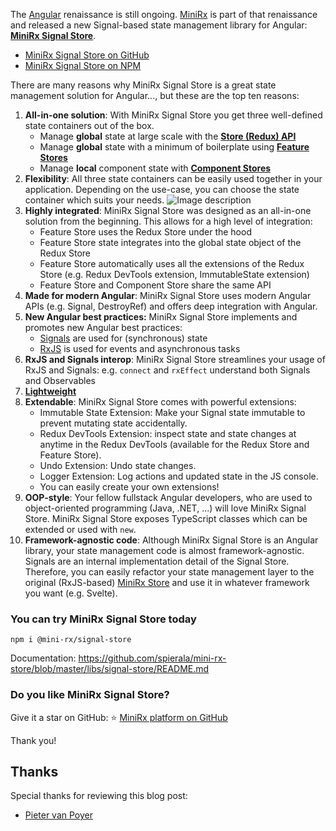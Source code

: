 The [Angular](https://angular.dev/) renaissance is still ongoing. [MiniRx](https://github.com/spierala/mini-rx-store) is part of that renaissance and released a new Signal-based state management library for Angular: **[MiniRx Signal Store](https://github.com/spierala/mini-rx-store/blob/master/libs/signal-store/README.md)**.

* [MiniRx Signal Store on GitHub](https://github.com/spierala/mini-rx-store/blob/master/libs/signal-store/README.md)
* [MiniRx Signal Store on NPM](https://www.npmjs.com/package/@mini-rx/signal-store)

There are many reasons why MiniRx Signal Store is a great state management solution for Angular..., but these are the top ten reasons:

1. **All-in-one solution**: With MiniRx Signal Store you get three well-defined state containers out of the box.
   * Manage **global** state at large scale with the **[Store (Redux) API](https://github.com/spierala/mini-rx-store/blob/master/libs/signal-store/README.md#redux-api)**
   * Manage **global** state with a minimum of boilerplate using **[Feature Stores](https://github.com/spierala/mini-rx-store/blob/master/libs/signal-store/README.md#feature-store-api)**
   * Manage **local** component state with **[Component Stores](https://github.com/spierala/mini-rx-store/blob/master/libs/signal-store/README.md#component-store-api)**
2. **Flexibility**: All three state containers can be easily used together in your application. Depending on the use-case, you can choose the state container which suits your needs.
   ![Image description](https://dev-to-uploads.s3.amazonaws.com/uploads/articles/3fpe701m2xa80s7c7c0o.png)
3. **Highly integrated**: MiniRx Signal Store was designed as an all-in-one solution from the beginning. This allows for a high level of integration:
   * Feature Store uses the Redux Store under the hood
   * Feature Store state integrates into the global state object of the Redux Store
   * Feature Store automatically uses all the extensions of the Redux Store (e.g. Redux DevTools extension, ImmutableState extension)
   * Feature Store and Component Store share the same API
4. **Made for modern Angular**: MiniRx Signal Store uses modern Angular APIs (e.g. Signal, DestroyRef) and offers deep integration with Angular.
5. **New Angular best practices:** MiniRx Signal Store implements and promotes new Angular best practices:
   * [Signals](https://angular.dev/guide/signals) are used for (synchronous) state
   * [RxJS](https://rxjs.dev/) is used for events and asynchronous tasks
6. **RxJS and Signals interop**: MiniRx Signal Store streamlines your usage of RxJS and Signals: e.g. `connect` and `rxEffect` understand both Signals and Observables
7. [**Lightweight**](https://github.com/spierala/angular-state-management-comparison?tab=readme-ov-file#state-management-bundle-size-comparison-angular)
8. **Extendable**: MiniRx Signal Store comes with powerful extensions:
   * Immutable State Extension: Make your Signal state immutable to prevent mutating state accidentally.
   * Redux DevTools Extension: inspect state and state changes at anytime in the Redux DevTools (available for the Redux Store and Feature Store).
   * Undo Extension: Undo state changes.
   * Logger Extension: Log actions and updated state in the JS console.
   * You can easily create your own extensions!
9. **OOP-style**: Your fellow fullstack Angular developers, who are used to object-oriented programming (Java, .NET, ...) will love MiniRx Signal Store. MiniRx Signal Store exposes TypeScript classes which can be extended or used with `new`.
10. **Framework-agnostic code**: Although MiniRx Signal Store is an Angular library, your state management code is almost framework-agnostic. Signals are an internal implementation detail of the Signal Store. Therefore, you can easily refactor your state management layer to the original (RxJS-based) [MiniRx Store](https://mini-rx.io/) and use it in whatever framework you want (e.g. Svelte).

### You can try MiniRx Signal Store today

`npm i @mini-rx/signal-store`

Documentation: https://github.com/spierala/mini-rx-store/blob/master/libs/signal-store/README.md

### Do you like MiniRx Signal Store?

Give it a star on GitHub:
⭐ [MiniRx platform on GitHub](https://github.com/spierala/mini-rx-store)

Thank you!

## Thanks
Special thanks for reviewing this blog post:

- [Pieter van Poyer](https://github.com/PieterVanPoyer)